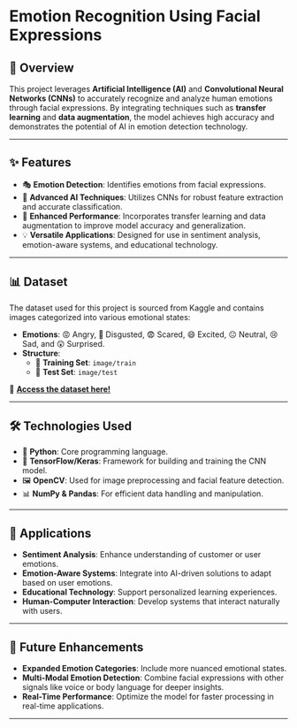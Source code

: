 #  Emotion Recognition Using Facial Expressions 

## 📖 Overview  
This project leverages **Artificial Intelligence (AI)** and **Convolutional Neural Networks (CNNs)** to accurately recognize and analyze human emotions through facial expressions. By integrating techniques such as **transfer learning** and **data augmentation**, the model achieves high accuracy and demonstrates the potential of AI in emotion detection technology.  

---

## ✨ Features  
- 🎭 **Emotion Detection**: Identifies emotions from facial expressions.  
- 🧠 **Advanced AI Techniques**: Utilizes CNNs for robust feature extraction and accurate classification.  
- 🚀 **Enhanced Performance**: Incorporates transfer learning and data augmentation to improve model accuracy and generalization.  
- 💡 **Versatile Applications**: Designed for use in sentiment analysis, emotion-aware systems, and educational technology.  

---

## 📊 Dataset  
The dataset used for this project is sourced from Kaggle and contains images categorized into various emotional states:  
- **Emotions**: 😡 Angry, 🤢 Disgusted, 😨 Scared, 😄 Excited, 😐 Neutral, 😢 Sad, and 😲 Surprised.  
- **Structure**:  
  - 📂 **Training Set**: `image/train`  
  - 📂 **Test Set**: `image/test`  

🎯 **[Access the dataset here!](https://www.kaggle.com/datasets/ananthu017/emotion-detection-fer/data)**  

---

## 🛠️ Technologies Used  
- 🐍 **Python**: Core programming language.  
- 🔗 **TensorFlow/Keras**: Framework for building and training the CNN model.  
- 🖼️ **OpenCV**: Used for image preprocessing and facial feature detection.  
- 📊 **NumPy & Pandas**: For efficient data handling and manipulation.  

---

## 🚀 Applications  
-  **Sentiment Analysis**: Enhance understanding of customer or user emotions.  
-  **Emotion-Aware Systems**: Integrate into AI-driven solutions to adapt based on user emotions.  
-  **Educational Technology**: Support personalized learning experiences.  
-  **Human-Computer Interaction**: Develop systems that interact naturally with users.  

---

## 🌟 Future Enhancements  
-  **Expanded Emotion Categories**: Include more nuanced emotional states.  
-  **Multi-Modal Emotion Detection**: Combine facial expressions with other signals like voice or body language for deeper insights.  
-  **Real-Time Performance**: Optimize the model for faster processing in real-time applications.  

---
